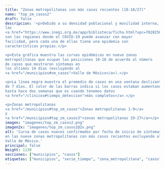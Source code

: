 ```yaml
---
title: "Zonas metropolitanas con más casos recientes (10-18/27)"
name: "top_zm_casos2"
draft: false
descripcion: '<p>Debido a su densidad poblacional y movilidad interna,
las
<a href="https://www.inegi.org.mx/app/biblioteca/ficha.html?upc=702825006792" target="_blank">zonas metropolitanas</a>
son las regiones donde el COVID-19 puede avanzar con mayor
facilidad, pero cada una de ellas tiene una epidemia con
características propias.</p>

<p>Esta gráfica muestra las curvas epidémicas en nueve zonas
metropolitanas que ocupan las posiciones 10-18 de acuerdo al número
de casos que mostraron síntomas en
los últimos 14 días (excluyendo al
<a href="/municipios#vm_casos">Valle de México</a>).</p>

<p>La línea negra muestra el promedio de casos en una ventana deslizante
de 7 días. El color de las barras indica si los casos estaban aumentando
hasta hace dos semanas que es cuando tenemos datos
<a href="/clinicos#tiempo_deteccion">más completos</a>.</p>

<p>Zonas metropolitanas
<a href="/municipios#top_zm_casos">Zonas metropolitanas 1-9</a>
y
<a href="/municipios#top_zm_casos3">zonas metropolitanas 19-27</a></p>'
imagen: "imagenes/top_zm_casos2.png"
imagen2x: "imagenes/top_zm_casos2@2x.png"
alt: 'Curva de casos nuevos confirmados por fecha de inicio de síntomas
en las nueve zonas metropolitanas con más casos recientes excluyendo al
Valle de México.'
principal: false
Weight: 1130
secciones: ["municipios", "casos"]
etiquetas: ["municipios", "serie_tiempo", "zona_metropolitana", "casos"]
---
```

